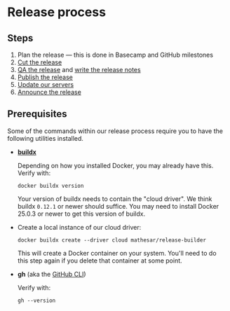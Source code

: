 # Release process

## Steps

1. Plan the release — this is done in Basecamp and GitHub milestones
1. [Cut the release](./cutting.md)
1. [QA the release](./qa.md) and [write the release notes](./notes.md)
1. [Publish the release](./publication.md)
1. [Update our servers](../engineering/server-update-process.md)
1. [Announce the release](./announce.md)

## Prerequisites

Some of the commands within our release process require you to have the following utilities installed.

- **[buildx](http://github.com/docker/buildx)**

    Depending on how you installed Docker, you may already have this. Verify with:

    ```
    docker buildx version
    ```

    Your version of buildx needs to contain the "cloud driver". We think buildx `0.12.1` or newer should suffice. You may need to install Docker 25.0.3 or newer to get this version of buildx.

- Create a local instance of our cloud driver:

    ```
    docker buildx create --driver cloud mathesar/release-builder
    ```

    This will create a Docker container on your system. You'll need to do this step again if you delete that container at some point.

- **gh** (aka the [GitHub CLI](https://cli.github.com/))

    Verify with:

    ```
    gh --version
    ```

